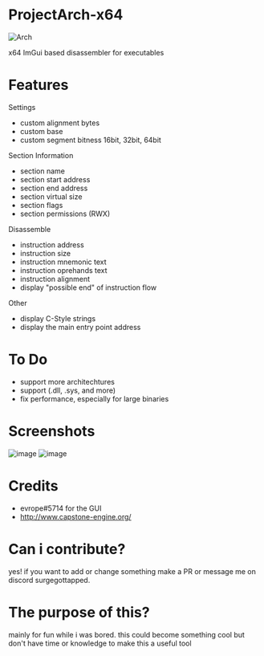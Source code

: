 # ProjectArch-x64
![Arch](https://github.com/SurgeGotTappedAgain/Arch-x64/assets/80023326/f7cd62d2-a609-4e77-ba19-d143fae5b5ba)


x64 ImGui based disassembler for executables

# Features
Settings
- custom alignment bytes
- custom base
- custom segment bitness 16bit, 32bit, 64bit

Section Information
- section name
- section start address
- section end address
- section virtual size
- section flags
- section permissions (RWX)

Disassemble
- instruction address
- instruction size
- instruction mnemonic text
- instruction oprehands text
- instruction alignment
- display "possible end" of instruction flow

Other
- display C-Style strings
- display the main entry point address

# To Do
- support more architechtures
- support (.dll, .sys, and more)
- fix performance, especially for large binaries

# Screenshots
![image](https://github.com/SurgeGotTappedAgain/Arch-x64/assets/80023326/16aad2dd-3ad7-4942-ae0d-0da264d5a8d5)
![image](https://github.com/SurgeGotTappedAgain/Arch-x64/assets/80023326/d51832f7-b4b3-422b-8172-ac16c37bfcc2)

# Credits
- evrope#5714 for the GUI
- http://www.capstone-engine.org/

# Can i contribute?
yes! if you want to add or change something make a PR or message me on discord surgegottapped.

# The purpose of this?
mainly for fun while i was bored. this could become something cool but don't have time or knowledge to make this a useful tool
